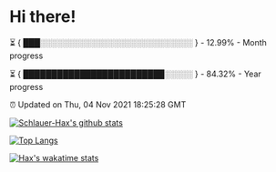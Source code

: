 # Hi there!

⏳ { ███░░░░░░░░░░░░░░░░░░░░░░░░░░░ } - 12.99% - Month progress

⏳ { █████████████████████████░░░░░ } - 84.32% - Year progress

⏰ Updated on Thu, 04 Nov 2021 18:25:28 GMT


[![Schlauer-Hax's github stats](https://github-readme-stats.vercel.app/api?username=Schlauer-Hax&show_icons=true&theme=dark&count_private=true)](https://github.com/Schlauer-Hax)


[![Top Langs](https://github-readme-stats.vercel.app/api/top-langs/?username=Schlauer-Hax&layout=compact&theme=dark)](https://github.com/Schlauer-Hax?tab=repositories)


[![Hax's wakatime stats](https://github-readme-stats.vercel.app/api/wakatime?username=Hax&theme=dark)](https://wakatime.com/@Hax)

